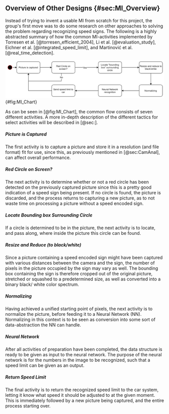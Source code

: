 ## Overview of Other Designs {#sec:MI_Overview}
Instead of trying to invent a usable MI from scratch for this project, the group's first move was to do some research on other approaches to solving the problem regarding recognizing speed signs. The following is a highly abstracted summary of how the common MI-activities implemented by Torresen et al. [@torresen_efficient_2004], Li et al. [@evaluation_study], Eichner et al. [@integrated_speed_limit], and Martinović et al. [@real_time_detection].

![Flow chart for abstracted MI-activities](report/assets/pictures/MI_Chart.png){#fig:MI_Chart}

As can be seen in [@fig:MI_Chart], the common flow consists of seven different activities. A more in-depth description of the different tactics for select activities will be described in [@sec:].

##### Picture is Captured

The first activity is to capture a picture and store it in a resolution (and file format) fit for use, since this, as previously mentioned in [@sec:CamAnal], can affect overall performance.

##### Red Circle on Screen?

The next activity is to determine whether or not a red circle has been detected on the previously captured picture since this is a pretty good indication of a speed sign being present. If no circle is found, the picture is discarded, and the process returns to capturing a new picture, as to not waste time on processing a picture without a speed encoded sign.

##### Locate Bounding box Surrounding Circle

If a circle is determined to be in the picture, the next activity is to locate, and pass along, where inside the picture this circle can be found.

##### Resize and Reduce (to black/white)

Since a picture containing a speed encoded sign might have been captured with various distances between the camera and the sign, the number of pixels in the picture occupied by the sign may vary as well. The bounding box containing the sign is therefore cropped out of the original picture, stretched or squashed to a predetermined size, as well as converted into a binary black/ white color spectrum.

##### Normalizing

Having achieved a unified starting point of pixels, the next activity is to normalize the picture, before feeding it to a Neural Network (NN). Normalizing in this context is to be seen as conversion into some sort of data-abstraction the NN can handle.

##### Neural Network

After all activities of preparation have been completed, the data structure is ready to be given as input to the neural network.
The purpose of the neural network is for the numbers in the image to be recognized, such that a speed limit can be given as an output.

##### Return Speed Limit

The final activity is to return the recognized speed limit to the car system, letting it know what speed it should be adjusted to at the given moment. This is immediately followed by a new picture being captured, and the entire process starting over.
